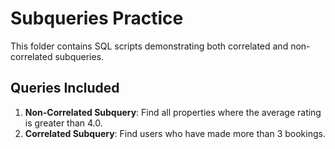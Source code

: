 # Subqueries Practice

This folder contains SQL scripts demonstrating both correlated and non-correlated subqueries.

## Queries Included

1. **Non-Correlated Subquery**: Find all properties where the average rating is greater than 4.0.
2. **Correlated Subquery**: Find users who have made more than 3 bookings.
